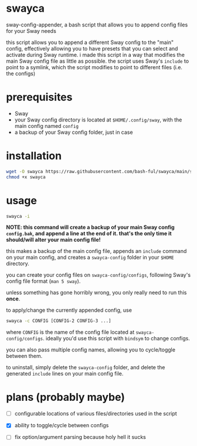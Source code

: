 # swayca
sway-config-appender, a bash script that allows you to append config files for your Sway needs

this script allows you to append a different Sway config to the "main" config, effectively allowing you to have presets that you can select and activate during Sway runtime. i made this script in a way that modifies the main Sway config file as little as possible. the script uses Sway's `include` to point to a symlink, which the script modifies to point to different files (i.e. the configs)

# prerequisites
- Sway
- your Sway config directory is located at `$HOME/.config/sway`, with the main config named `config`
- a backup of your Sway config folder, just in case

# installation
```sh
wget -O swayca https://raw.githubusercontent.com/bash-ful/swayca/main/swayca.sh
chmod +x swayca
```

# usage
```sh
swayca -i
```
**NOTE: this command will create a backup of your main Sway config `config.bak`, and append a line at the end of it. that's the only time it should/will alter your main config file!**

this makes a backup of the main config file, appends an `include` command on your main config, and creates a `swayca-config` folder in your `$HOME` directory.

you can create your config files on `swayca-config/configs`, following Sway's config file format (`man 5 sway`).

unless something has gone horribly wrong, you only really need to run this **once**.

to apply/change the currently appended config, use
```sh
swayca -c CONFIG [CONFIG-2 CONFIG-3 ...]
```
where `CONFIG` is the name of the config file located at `swayca-config/configs`. ideally you'd use this script with `bindsym` to change configs.

you can also pass multiple config names, allowing you to cycle/toggle between them.

to uninstall, simply delete the `swayca-config` folder, and delete the generated `include` lines on your main config file.

# plans (probably maybe)

- [ ] configurable locations of various files/directories used in the script

- [x] ability to toggle/cycle between configs

- [ ] fix option/argument parsing because holy hell it sucks
